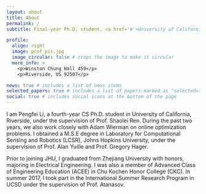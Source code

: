 ```yaml
---
layout: about
title: About
permalink: /
subtitle: Final-year Ph.D. student, <a href='#'>University of California, Riverside</a>

profile:
  align: right
  image: prof_pic.jpg
  image_circular: false # crops the image to make it circular
  more_info: >
    <p>Winston Chung Hall 459</p>
    <p>Riverside, US 92507</p>

news: true # includes a list of news items
selected_papers: true # includes a list of papers marked as "selected={true}"
social: true # includes social icons at the bottom of the page
---
```


I am Pengfei Li, a fourth-year CS Ph.D. student in University of California, Riverside, under the supervision of Prof. Shaolei Ren. During the past two years, we also work closely with Adam Wierman on online optimization problems. I obtained a M.S.E degree in Laboratory for Computational Sensing and Robotics (LCSR), Johns Hopkins University, under the supervision of Prof. Alan Yuille and Prof. Gregory Hager.

Prior to joining JHU, I graduated from Zhejiang University with honors, majoring in Electrical Engineering. I was also a member of Advanced Class of Engineering Education (ACEE) in Chu Kochen Honor College (CKC). In summer 2017, I took part in the International Summer Research Program in UCSD under the supervision of Prof. Atanasov.
